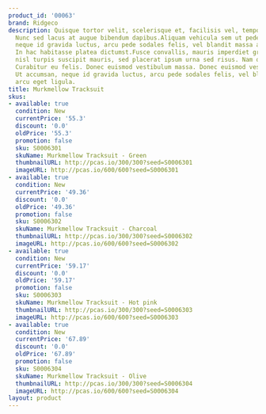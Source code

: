 ```yaml
---
product_id: '00063'
brand: Ridgeco
description: Quisque tortor velit, scelerisque et, facilisis vel, tempor sed, urna.
  Nunc sed lacus at augue bibendum dapibus.Aliquam vehicula sem ut pede. Ut accumsan,
  neque id gravida luctus, arcu pede sodales felis, vel blandit massa arcu eget ligula.
  In hac habitasse platea dictumst.Fusce convallis, mauris imperdiet gravida bibendum,
  nisl turpis suscipit mauris, sed placerat ipsum urna sed risus. Nam quis lacus.
  Curabitur eu felis. Donec euismod vestibulum massa. Donec euismod vestibulum massa.
  Ut accumsan, neque id gravida luctus, arcu pede sodales felis, vel blandit massa
  arcu eget ligula.
title: Murkmellow Tracksuit
skus:
- available: true
  condition: New
  currentPrice: '55.3'
  discount: '0.0'
  oldPrice: '55.3'
  promotion: false
  sku: S0006301
  skuName: Murkmellow Tracksuit - Green
  thumbnailURL: http://pcas.io/300/300?seed=S0006301
  imageURL: http://pcas.io/600/600?seed=S0006301
- available: true
  condition: New
  currentPrice: '49.36'
  discount: '0.0'
  oldPrice: '49.36'
  promotion: false
  sku: S0006302
  skuName: Murkmellow Tracksuit - Charcoal
  thumbnailURL: http://pcas.io/300/300?seed=S0006302
  imageURL: http://pcas.io/600/600?seed=S0006302
- available: true
  condition: New
  currentPrice: '59.17'
  discount: '0.0'
  oldPrice: '59.17'
  promotion: false
  sku: S0006303
  skuName: Murkmellow Tracksuit - Hot pink
  thumbnailURL: http://pcas.io/300/300?seed=S0006303
  imageURL: http://pcas.io/600/600?seed=S0006303
- available: true
  condition: New
  currentPrice: '67.89'
  discount: '0.0'
  oldPrice: '67.89'
  promotion: false
  sku: S0006304
  skuName: Murkmellow Tracksuit - Olive
  thumbnailURL: http://pcas.io/300/300?seed=S0006304
  imageURL: http://pcas.io/600/600?seed=S0006304
layout: product
---
```

